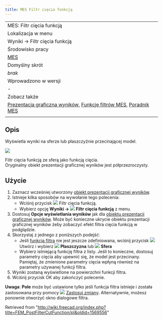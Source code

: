 ```yaml
---
title: MES Filtr cięcia funkcją
---
```


|                                                                                                                                                                                                                                      |
| ------------------------------------------------------------------------------------------------------------------------------------------------------------------------------------------------------------------------------------ |
| MES: Filtr cięcia funkcją                                                                                                                                                                                                            |
| Lokalizacja w menu                                                                                                                                                                                                                   |
| Wyniki → Filtr cięcia funkcją                                                                                                                                                                                                        |
| Środowisko pracy                                                                                                                                                                                                                     |
| [MES](/FEM_Workbench/pl "FEM Workbench/pl")                                                                                                                                                                                          |
| Domyślny skrót                                                                                                                                                                                                                       |
| _brak_                                                                                                                                                                                                                               |
| Wprowadzono w wersji                                                                                                                                                                                                                 |
| -                                                                                                                                                                                                                                    |
| Zobacz także                                                                                                                                                                                                                         |
| [Prezentacja graficzna wyników](/FEM_PostPipelineFromResult/pl "FEM PostPipelineFromResult/pl"), [Funkcje filtrów MES](/FEM_PostCreateFunctions/pl "FEM PostCreateFunctions/pl"), [Poradnik MES](/FEM_tutorial/pl "FEM tutorial/pl") |
|                                                                                                                                                                                                                                      |

## Opis

Wyświetla wyniki na sferze lub płaszczyźnie przecinającej model.

![](/images/FEM_Function-Cut-Filter-Example.png)

Filtr cięcia funkcją ze sferą jako funkcją cięcia.  
Oryginalny obiekt prezentacji graficznej wyników jest półprzezroczysty.

## Użycie

1. Zaznacz wcześniej utworzony [obiekt prezentacji graficznej wyników](/FEM_PostPipelineFromResult/pl "FEM PostPipelineFromResult/pl").
2. Istnieje kilka sposobów na wywołanie tego polecenia:
   - Wciśnij przycisk ![](/images/FEM_PostFilterCutFunction.svg) Filtr cięcia funkcją.
   - Wybierz opcję **Wyniki → ![](/images/FEM_PostFilterCutFunction.svg) Filtr cięcia funkcją** z menu.
3. Dostosuj **Opcje wyświetlania wyników** jak dla [obiektu prezentacji graficznej wyników](/FEM_PostPipelineFromResult/pl "FEM PostPipelineFromResult/pl"). Może być konieczne ukrycie obiektu prezentacji graficznej wyników żeby zobaczyć efekt filtra cięcia funkcją w podglądzie.
4. Skorzystaj z jednego z poniższych podejśćː
   - Jeśli [funkcja filtra](/FEM_PostCreateFunctions/pl "FEM PostCreateFunctions/pl") nie jest jeszcze zdefiniowana, wciśnij przycisk ![](/images/List-add.svg) Utwórz i wybierz **![](/images/FEM_PostCreateFunctionPlane.svg) Płaszczyzna** lub **![](/images/FEM_PostCreateFunctionSphere.svg) Sfera**
   - Wybierz istniejącą funkcję filtra z listy. Jeśli to konieczne, dostosuj parametry cięcia aby upewnić się, że model jest przecinany. Pamiętaj, że zmienione parametry cięcia wpłyną również na parametry używanej funkcji filtra.
5. Wyniki zostaną wyświetlone na powierzchni funkcji filtra.
6. Wciśnij przycisk OK aby zakończyć polecenie.

**Uwaga**: **Pole** może być ustawione tylko jeśli funkcja filtra istnieje i została zastosowana przy pomocy ![](/images/FEM_PostApplyChanges.svg) [Zastosuj zmiany](/FEM_PostApplyChanges/pl "FEM PostApplyChanges/pl"). Alternatywnie, możesz ponownie otworzyć okno dialogowe filtra.

Retrieved from "<http://wiki.freecad.org/index.php?title=FEM_PostFilterCutFunction/pl&oldid=1569556>"
